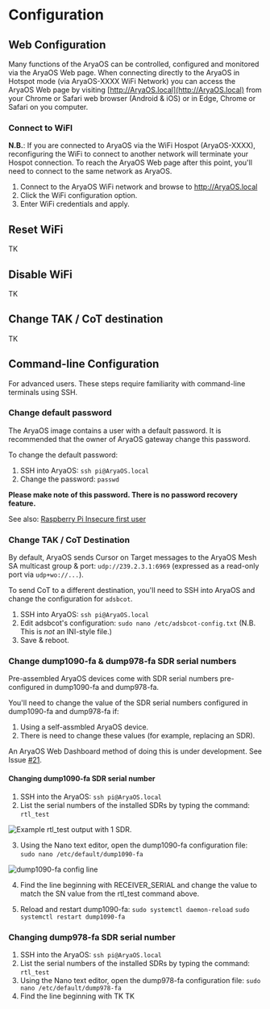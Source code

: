 # Configuration

## Web Configuration

Many functions of the AryaOS can be controlled, configured and monitored via the AryaOS Web page. When connecting directly to the AryaOS in Hotspot mode (via AryaOS-XXXX WiFi Network) you can access the AryaOS Web page by visiting [http://AryaOS.local](http://AryaOS.local) from your Chrome or Safari web browser (Android & iOS) or in Edge, Chrome or Safari on you computer.

### Connect to WiFI

**N.B.**: If you are connected to AryaOS via the WiFi Hospot (AryaOS-XXXX), reconfiguring the WiFi to connect to another network will terminate your Hospot connection. To reach the AryaOS Web page after this point, you'll need to connect to the same network as AryaOS.

1. Connect to the AryaOS WiFi network and browse to http://AryaOS.local
2. Click the WiFi configuration option.
3. Enter WiFi credentials and apply.

## Reset WiFi

TK

## Disable WiFi

TK

## Change TAK / CoT destination

TK

## Command-line Configuration

For advanced users. These steps require familiarity with command-line terminals using SSH. 

### Change default password

The AryaOS image contains a user with a default password. It is recommended that the 
owner of AryaOS gateway change this password.

To change the default password:

1. SSH into AryaOS: ``ssh pi@AryaOS.local``
2. Change the password: ``passwd``

**Please make note of this password. There is no password recovery feature.**

See also: [Raspberry Pi Insecure first user](https://www.raspberrypi.com/news/raspberry-pi-bullseye-update-april-2022/)

### Change TAK / CoT Destination

By default, AryaOS sends Cursor on Target messages to the AryaOS Mesh SA multicast group & port: ``udp://239.2.3.1:6969`` (expressed as a read-only port via ``udp+wo://...``). 

To send CoT to a different destination, you'll need to SSH into AryaOS and change the 
configuration for ``adsbcot``.

1. SSH into AryaOS: ``ssh pi@AryaOS.local``
2. Edit adsbcot's configuration: ``sudo nano /etc/adsbcot-config.txt`` (N.B. This is *not* an INI-style file.)
3. Save & reboot.

### Change dump1090-fa & dump978-fa SDR serial numbers

Pre-assembled AryaOS devices come with SDR serial numbers pre-configured in dump1090-fa and dump978-fa. 

You'll need to change the value of the SDR serial numbers configured in dump1090-fa and dump978-fa if:

1. Using a self-assmbled AryaOS device.
2. There is need to change these values (for example, replacing an SDR).

An AryaOS Web Dashboard method of doing this is under development. See Issue [#21](https://github.com/snstac/AryaOS/issues/21).

#### Changing dump1090-fa SDR serial number

1. SSH into the AryaOS: ``ssh pi@AryaOS.local``
2. List the serial numbers of the installed SDRs by typing the command: ``rtl_test``

![Example rtl_test output with 1 SDR.](https://images.squarespace-cdn.com/content/v1/6477cab5986c146297acea21/8d1ecb30-17f4-4225-a7c6-76eca789b645/Screen+Shot+2023-07-08+at+11.48.45+AM.png)

3. Using the Nano text editor, open the dump1090-fa configuration file: ``sudo nano /etc/default/dump1090-fa``

![dump1090-fa config line](https://images.squarespace-cdn.com/content/v1/6477cab5986c146297acea21/44e90a93-624d-404b-b758-24d55377e626/Screen+Shot+2023-07-08+at+11.49.44+AM.png)

4. Find the line beginning with RECEIVER_SERIAL and change the value to match the SN value from the rtl_test command above.

5. Reload and restart dump1090-fa:
``sudo systemctl daemon-reload``
``sudo systemctl restart dump1090-fa``

### Changing dump978-fa SDR serial number

1. SSH into the AryaOS: ``ssh pi@AryaOS.local``
2. List the serial numbers of the installed SDRs by typing the command: ``rtl_test``
3. Using the Nano text editor, open the dump978-fa configuration file: 
``sudo nano /etc/default/dump978-fa``
4. Find the line beginning with TK TK
